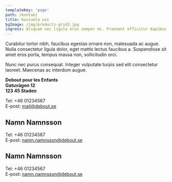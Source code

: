 ```yaml
---
templateKey: 'page'
path: /kontakt
title: Kontakta oss
bgImage: /img/products-grid3.jpg
ingress: Aliquam nec ligula eros semper mi. Praesent efficitur dapibus diam ad est eget dapibus magna facilisis. 
---
```

Curabitur tortor nibh, faucibus egestas ornare non, malesuada ac augue. Nulla consectetur ligula dolor, eget mattis lectus faucibus a. Suspendisse sit amet eros porta, tempus massa non, sollicitudin orci.

Nunc nec purus consequat. Integer vulputate turpis sed elit consectetur laoreet. Maecenas ac interdum augue. 

**Debout pour les Enfants**  
**Gatuvägen 12**  
**123 45 Staden**  

Tel: +46 01234567  
E-post: mail@debout.se

## Namn Namnsson
Tel: +46 01234567  
E-post: namn.namnsson@debout.se

## Namn Namnsson
Tel: +46 01234567  
E-post: namn.namnsson@debout.se
